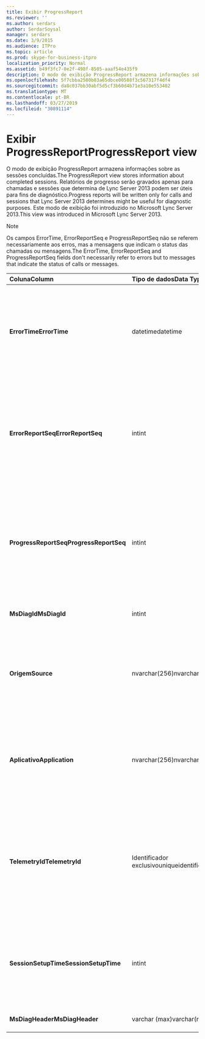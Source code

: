 ```yaml
---
title: Exibir ProgressReport
ms.reviewer: ''
ms.author: serdars
author: SerdarSoysal
manager: serdars
ms.date: 3/9/2015
ms.audience: ITPro
ms.topic: article
ms.prod: skype-for-business-itpro
localization_priority: Normal
ms.assetid: b49f3fc7-0e2f-498f-8505-aaaf54e435f9
description: O modo de exibição ProgressReport armazena informações sobre as sessões concluídas. Relatórios de progresso serão gravados apenas para chamadas e sessões que determina de Lync Server 2013 podem ser úteis para fins de diagnóstico. Este modo de exibição foi introduzido no Microsoft Lync Server 2013.
ms.openlocfilehash: 5f7cbba2580b83a65dbce00588f3c567317f4df4
ms.sourcegitcommit: da8c037bb30abf5d5cf3b60d4b71e3a10e553402
ms.translationtype: MT
ms.contentlocale: pt-BR
ms.lasthandoff: 03/27/2019
ms.locfileid: "30891114"
---
```

# <a name="progressreport-view"></a><span data-ttu-id="5582c-105">Exibir ProgressReport</span><span class="sxs-lookup"><span data-stu-id="5582c-105">ProgressReport view</span></span>
 
<span data-ttu-id="5582c-106">O modo de exibição ProgressReport armazena informações sobre as sessões concluídas.</span><span class="sxs-lookup"><span data-stu-id="5582c-106">The ProgressReport view stores information about completed sessions.</span></span> <span data-ttu-id="5582c-107">Relatórios de progresso serão gravados apenas para chamadas e sessões que determina de Lync Server 2013 podem ser úteis para fins de diagnóstico.</span><span class="sxs-lookup"><span data-stu-id="5582c-107">Progress reports will be written only for calls and sessions that Lync Server 2013 determines might be useful for diagnostic purposes.</span></span> <span data-ttu-id="5582c-108">Este modo de exibição foi introduzido no Microsoft Lync Server 2013.</span><span class="sxs-lookup"><span data-stu-id="5582c-108">This view was introduced in Microsoft Lync Server 2013.</span></span>
  
> [!NOTE]
> <span data-ttu-id="5582c-109">Os campos ErrorTime, ErrorReportSeq e ProgressReportSeq não se referem necessariamente aos erros, mas a mensagens que indicam o status das chamadas ou mensagens.</span><span class="sxs-lookup"><span data-stu-id="5582c-109">The ErrorTime, ErrorReportSeq and ProgressReportSeq fields don't necessarily refer to errors but to messages that indicate the status of calls or messages.</span></span> 
  
|<span data-ttu-id="5582c-110">**Coluna**</span><span class="sxs-lookup"><span data-stu-id="5582c-110">**Column**</span></span>|<span data-ttu-id="5582c-111">**Tipo de dados**</span><span class="sxs-lookup"><span data-stu-id="5582c-111">**Data Type**</span></span>|<span data-ttu-id="5582c-112">**Detalhes**</span><span class="sxs-lookup"><span data-stu-id="5582c-112">**Details**</span></span>|
|:-----|:-----|:-----|
|<span data-ttu-id="5582c-113">**ErrorTime**</span><span class="sxs-lookup"><span data-stu-id="5582c-113">**ErrorTime**</span></span> <br/> |<span data-ttu-id="5582c-114">datetime</span><span class="sxs-lookup"><span data-stu-id="5582c-114">datetime</span></span>  <br/> |<span data-ttu-id="5582c-115">Hora do erro ocorreu.</span><span class="sxs-lookup"><span data-stu-id="5582c-115">Time of error occurred.</span></span> <span data-ttu-id="5582c-116">Usado em conjunto com ErrorReportSeq para identificar exclusivamente um erro.</span><span class="sxs-lookup"><span data-stu-id="5582c-116">Used in conjunction with ErrorReportSeq to uniquely identify an error.</span></span>  <br/> |
|<span data-ttu-id="5582c-117">**ErrorReportSeq**</span><span class="sxs-lookup"><span data-stu-id="5582c-117">**ErrorReportSeq**</span></span> <br/> |<span data-ttu-id="5582c-118">int</span><span class="sxs-lookup"><span data-stu-id="5582c-118">int</span></span>  <br/> |<span data-ttu-id="5582c-119">Número de identificação para identificar o erro.</span><span class="sxs-lookup"><span data-stu-id="5582c-119">ID number to identify the error.</span></span> <span data-ttu-id="5582c-120">Usado em conjunto com ErrorTime para identificar exclusivamente um erro.</span><span class="sxs-lookup"><span data-stu-id="5582c-120">Used in conjunction with ErrorTime to uniquely identify an error.</span></span>  <br/> |
|<span data-ttu-id="5582c-121">**ProgressReportSeq**</span><span class="sxs-lookup"><span data-stu-id="5582c-121">**ProgressReportSeq**</span></span> <br/> |<span data-ttu-id="5582c-122">int</span><span class="sxs-lookup"><span data-stu-id="5582c-122">int</span></span>  <br/> |<span data-ttu-id="5582c-123">ID para identificar o relatório de andamento.</span><span class="sxs-lookup"><span data-stu-id="5582c-123">ID to identify the progress report.</span></span> <span data-ttu-id="5582c-124">Usado para distinguir os relatórios de progresso do relatório de erros mesmo.</span><span class="sxs-lookup"><span data-stu-id="5582c-124">Used to distinguish progress reports of the same error report.</span></span>  <br/> |
|<span data-ttu-id="5582c-125">**MsDiagId**</span><span class="sxs-lookup"><span data-stu-id="5582c-125">**MsDiagId**</span></span> <br/> |<span data-ttu-id="5582c-126">int</span><span class="sxs-lookup"><span data-stu-id="5582c-126">int</span></span>  <br/> |<span data-ttu-id="5582c-127">ID de diagnóstico do relatório de erro.</span><span class="sxs-lookup"><span data-stu-id="5582c-127">Diagnostic ID for the error report.</span></span>  <br/> |
|<span data-ttu-id="5582c-128">**Origem**</span><span class="sxs-lookup"><span data-stu-id="5582c-128">**Source**</span></span> <br/> |<span data-ttu-id="5582c-129">nvarchar(256)</span><span class="sxs-lookup"><span data-stu-id="5582c-129">nvarchar(256)</span></span>  <br/> |<span data-ttu-id="5582c-130">Nome do servidor que originou o erro (se o relatório foi enviado de um componente do servidor).</span><span class="sxs-lookup"><span data-stu-id="5582c-130">Name of server that originated the error (if report was sent from a server component).</span></span>  <br/> |
|<span data-ttu-id="5582c-131">**Aplicativo**</span><span class="sxs-lookup"><span data-stu-id="5582c-131">**Application**</span></span> <br/> |<span data-ttu-id="5582c-132">nvarchar(256)</span><span class="sxs-lookup"><span data-stu-id="5582c-132">nvarchar(256)</span></span>  <br/> |<span data-ttu-id="5582c-133">Nome do aplicativo que originou o erro (se o relatório foi enviado de um componente do servidor).</span><span class="sxs-lookup"><span data-stu-id="5582c-133">Name of application that originated the error (if report was sent from a server component).</span></span>  <br/> |
|<span data-ttu-id="5582c-134">**TelemetryId**</span><span class="sxs-lookup"><span data-stu-id="5582c-134">**TelemetryId**</span></span> <br/> |<span data-ttu-id="5582c-135">Identificador exclusivo</span><span class="sxs-lookup"><span data-stu-id="5582c-135">uniqueidentifier</span></span>  <br/> |<span data-ttu-id="5582c-136">Identificador exclusivo correlacionando as informações de tempo de ingresso para os diferentes componentes envolvidos em uma conferência.</span><span class="sxs-lookup"><span data-stu-id="5582c-136">Unique identifier correlating join time information for the different components involved in a conference.</span></span>  <br/> |
|<span data-ttu-id="5582c-137">**SessionSetupTime**</span><span class="sxs-lookup"><span data-stu-id="5582c-137">**SessionSetupTime**</span></span> <br/> |<span data-ttu-id="5582c-138">int</span><span class="sxs-lookup"><span data-stu-id="5582c-138">int</span></span>  <br/> |<span data-ttu-id="5582c-139">Tempo (em milissegundos) necessário para um componente específico ingresse em uma conferência.</span><span class="sxs-lookup"><span data-stu-id="5582c-139">Time (in milliseconds) required for a specific component to join a conference.</span></span>  <br/> |
|<span data-ttu-id="5582c-140">**MsDiagHeader**</span><span class="sxs-lookup"><span data-stu-id="5582c-140">**MsDiagHeader**</span></span> <br/> |<span data-ttu-id="5582c-141">varchar (max)</span><span class="sxs-lookup"><span data-stu-id="5582c-141">varchar(max)</span></span>  <br/> |<span data-ttu-id="5582c-142">Informações de erro adicionais.</span><span class="sxs-lookup"><span data-stu-id="5582c-142">Additional error information.</span></span>  <br/> |
   

